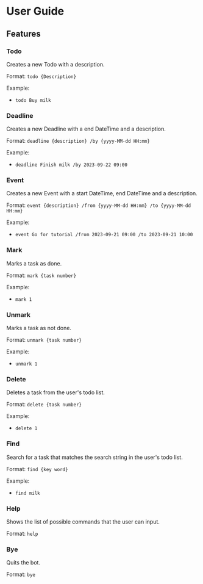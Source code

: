 # User Guide

## Features 

### Todo

Creates a new Todo with a description.

Format: `todo {Description}`

Example:
- `todo Buy milk`

### Deadline

Creates a new Deadline with a end DateTime and a description.

Format: `deadline {description} /by {yyyy-MM-dd HH:mm}`

Example:
- `deadline Finish milk /by 2023-09-22 09:00`

### Event

Creates a new Event with a start DateTime, end DateTime and a description.

Format: `event {description} /from {yyyy-MM-dd HH:mm} /to {yyyy-MM-dd HH:mm}`

Example:
- `event Go for tutorial /from 2023-09-21 09:00 /to 2023-09-21 10:00`

### Mark

Marks a task as done.

Format: `mark {task number}`

Example:
- `mark 1`

### Unmark

Marks a task as not done.

Format: `unmark {task number}`

Example:
- `unmark 1`

### Delete

Deletes a task from the user's todo list.

Format: `delete {task number}`

Example:
- `delete 1`

### Find

Search for a task that matches the search string in the user's todo list.

Format: `find {key word}`

Example:
- `find milk`

### Help

Shows the list of possible commands that the user can input.

Format: `help`

### Bye

Quits the bot.

Format: `bye`
